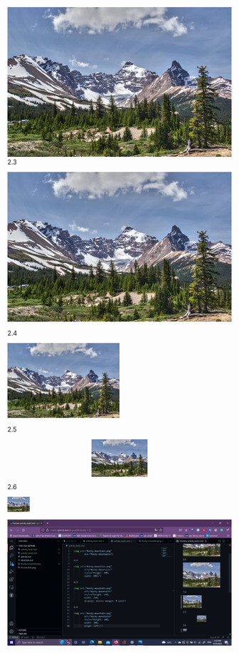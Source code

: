 ![Rocky mountains](Rocky-mountain.png)
2.3

<img src="Rocky-mountain.png"
        alt="Rocky mountains">

2.4

<img src="Rocky-mountain.png"
        alt="Rocky mountains"
        style="height: 50%;
        width: 50%;">

2.5

<img src="Rocky-mountain.png"
        alt="Rocky mountains"
        style="height: 25%;
        width: 25%;
        display: block; margin: 0 auto">

2.6

<img src="Rocky-mountain.png"
        alt="Rocky mountains"
        style="height: 10%;
        width: 10%;
        align: left;">

        
![2.8](Screenshot.png)